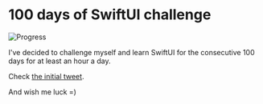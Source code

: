 # 100 days of SwiftUI challenge

![Progress](https://progress-bar.dev/38/?title=44h%2030m%20)


I've decided to challenge myself and learn SwiftUI for the consecutive 100 days for at least an hour a day.

Check [the initial tweet](https://twitter.com/ck3g/status/1188362654324318208).

And wish me luck =)

